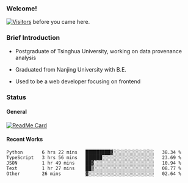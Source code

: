 ### Welcome!

[![Visitors](https://visitor-badge.laobi.icu/badge?page_id=HermitSun.HermitSun)]() before you came here.

### Brief Introduction

- Postgraduate of Tsinghua University, working on data provenance analysis

- Graduated from Nanjing University with B.E.

- Used to be a web developer focusing on frontend

### Status

#### General

[![ReadMe Card](https://github-readme-stats.hermitsun.vercel.app/api?username=HermitSun&count_private=true&show_icons=true)]()

#### Recent Works

<!--START_SECTION:waka-->
```text
Python       6 hrs 22 mins   █████████▓░░░░░░░░░░░░░░░   38.34 % 
TypeScript   3 hrs 56 mins   ██████░░░░░░░░░░░░░░░░░░░   23.69 % 
JSON         1 hr 49 mins    ██▓░░░░░░░░░░░░░░░░░░░░░░   10.94 % 
Text         1 hr 27 mins    ██▒░░░░░░░░░░░░░░░░░░░░░░   08.77 % 
Other        26 mins         ▓░░░░░░░░░░░░░░░░░░░░░░░░   02.64 % 
```
<!--END_SECTION:waka-->

